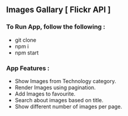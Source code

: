 ## Images Gallary [ Flickr API ]

### To Run App, follow the following : 

* git clone 
* npm i
* npm start

### App Features : 

* Show Images from Technology category.
* Render Images using pagination.
* Add Images to favourite.
* Search about images based on title.
* Show different number of images per page.


